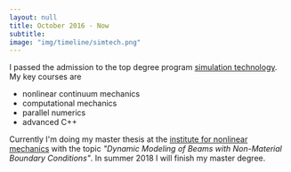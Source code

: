 ```yaml
---
layout: null
title: October 2016 - Now
subtitle:
image: "img/timeline/simtech.png"
---
```

I passed the admission to the top degree program [simulation technology](http://www.studium-simtech.uni-stuttgart.de/). My key courses are 

- nonlinear continuum mechanics
- computational mechanics
- parallel numerics
- advanced C++

Currently I'm doing my master thesis at the [institute for nonlinear mechanics](https://www.inm.uni-stuttgart.de/en/index.html) with the topic *"Dynamic Modeling of Beams with Non-Material Boundary Conditions"*. In summer 2018 I will finish my master degree.